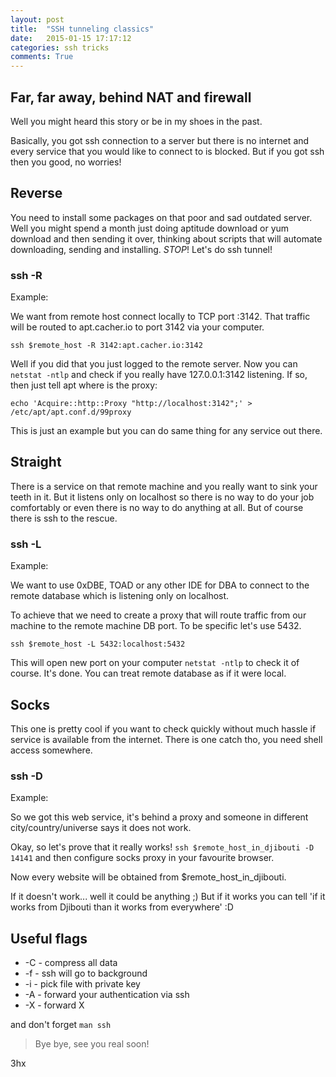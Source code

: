 ```yaml
---
layout: post
title:  "SSH tunneling classics"
date:   2015-01-15 17:17:12
categories: ssh tricks
comments: True
---
```

## Far, far away, behind NAT and firewall

Well you might heard this story or be in my shoes in the past.

Basically, you got ssh connection to a server but there is no internet and every service that you would like to connect
to is blocked. But if you got ssh then you good, no worries!

## Reverse

You need to install some packages on that poor and sad outdated server.
Well you might spend a month just doing aptitude download or yum download and then sending it over,
thinking about scripts that will automate downloading, sending and installing.
_STOP_! Let's do ssh tunnel!

### ssh -R

Example:

We want from remote host connect locally to TCP port :3142.
That traffic will be routed to apt.cacher.io to port 3142 via your computer.

`ssh $remote_host -R 3142:apt.cacher.io:3142`

Well if you did that you just logged to the remote server.
Now you can `netstat -ntlp` and check if you really have 127.0.0.1:3142 listening.
If so, then just tell apt where is the proxy:

`echo 'Acquire::http::Proxy "http://localhost:3142";' > /etc/apt/apt.conf.d/99proxy`

This is just an example but you can do same thing for any service out there.

## Straight

There is a service on that remote machine and you really want to sink your teeth in it.
But it listens only on localhost so there is no way to do your job comfortably or even there is no way to do anything at all.
But of course there is ssh to the rescue.

### ssh -L

Example:

We want to use 0xDBE, TOAD or any other IDE for DBA to connect to the remote database which is listening only on
localhost.

To achieve that we need to create a proxy that will route traffic from our machine to the remote machine DB port.
To be specific let's use 5432.

`ssh $remote_host -L 5432:localhost:5432`

This will open new port on your computer `netstat -ntlp` to check it of course. It's done.
You can treat remote database as if it were local.

## Socks

This one is pretty cool if you want to check quickly without much hassle if service is available from the internet.
There is one catch tho, you need shell access somewhere.

### ssh -D

Example:

So we got this web service, it's behind a proxy and someone in different city/country/universe says it does not work.

Okay, so let's prove that it really works!
`ssh $remote_host_in_djibouti -D 14141`
and then configure socks proxy in your favourite browser.

Now every website will be obtained from $remote_host_in_djibouti.

If it doesn't work... well it could be anything ;)
But if it works you can tell 'if it works from Djibouti than it works from everywhere' :D

## Useful flags

* -C - compress all data
* -f - ssh will go to background
* -i - pick file with private key
* -A - forward your authentication via ssh
* -X - forward X

and don't forget `man ssh`


> Bye bye, see you real soon!

3hx

